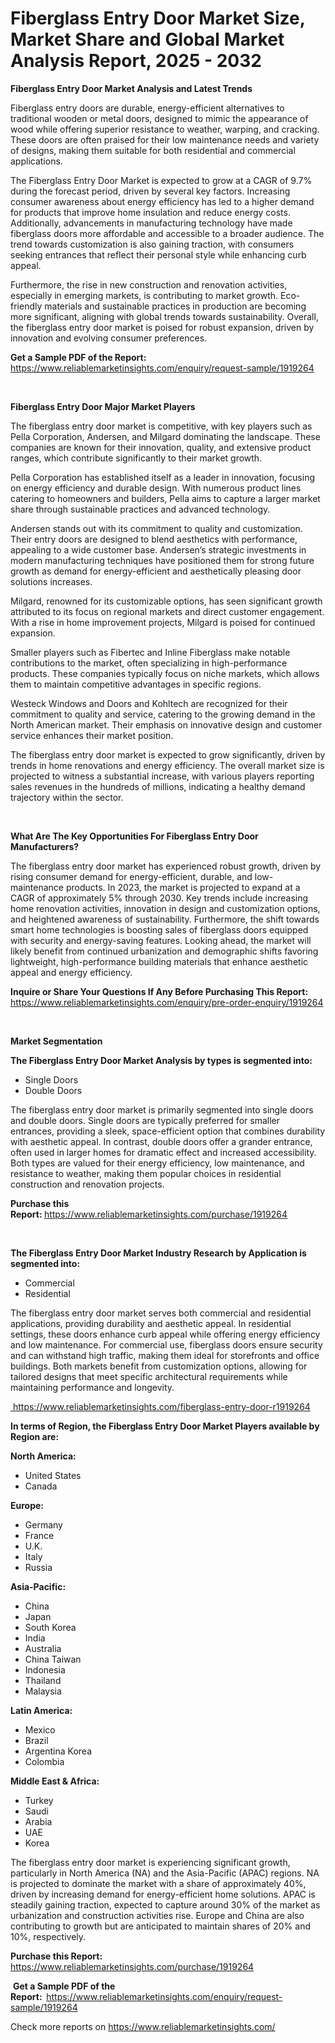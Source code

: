 <p><h1>Fiberglass Entry Door Market Size, Market Share and Global Market Analysis Report, 2025 - 2032</h1></p><p><strong>Fiberglass Entry Door Market Analysis and Latest Trends</strong></p>
<p><p>Fiberglass entry doors are durable, energy-efficient alternatives to traditional wooden or metal doors, designed to mimic the appearance of wood while offering superior resistance to weather, warping, and cracking. These doors are often praised for their low maintenance needs and variety of designs, making them suitable for both residential and commercial applications.</p><p>The Fiberglass Entry Door Market is expected to grow at a CAGR of 9.7% during the forecast period, driven by several key factors. Increasing consumer awareness about energy efficiency has led to a higher demand for products that improve home insulation and reduce energy costs. Additionally, advancements in manufacturing technology have made fiberglass doors more affordable and accessible to a broader audience. The trend towards customization is also gaining traction, with consumers seeking entrances that reflect their personal style while enhancing curb appeal.</p><p>Furthermore, the rise in new construction and renovation activities, especially in emerging markets, is contributing to market growth. Eco-friendly materials and sustainable practices in production are becoming more significant, aligning with global trends towards sustainability. Overall, the fiberglass entry door market is poised for robust expansion, driven by innovation and evolving consumer preferences.</p></p>
<p><strong>Get a Sample PDF of the Report:&nbsp;</strong> <a href="https://www.reliablemarketinsights.com/enquiry/request-sample/1919264?utm_campaign=1937&utm_medium=2&utm_source=Github&utm_content=ia&utm_term=08022025&utm_id=fiberglass-entry-door">https://www.reliablemarketinsights.com/enquiry/request-sample/1919264</a></p>
<p>&nbsp;</p>
<p><strong>Fiberglass Entry Door Major Market Players</strong></p>
<p><p>The fiberglass entry door market is competitive, with key players such as Pella Corporation, Andersen, and Milgard dominating the landscape. These companies are known for their innovation, quality, and extensive product ranges, which contribute significantly to their market growth.</p><p>Pella Corporation has established itself as a leader in innovation, focusing on energy efficiency and durable design. With numerous product lines catering to homeowners and builders, Pella aims to capture a larger market share through sustainable practices and advanced technology.</p><p>Andersen stands out with its commitment to quality and customization. Their entry doors are designed to blend aesthetics with performance, appealing to a wide customer base. Andersen’s strategic investments in modern manufacturing techniques have positioned them for strong future growth as demand for energy-efficient and aesthetically pleasing door solutions increases.</p><p>Milgard, renowned for its customizable options, has seen significant growth attributed to its focus on regional markets and direct customer engagement. With a rise in home improvement projects, Milgard is poised for continued expansion.</p><p>Smaller players such as Fibertec and Inline Fiberglass make notable contributions to the market, often specializing in high-performance products. These companies typically focus on niche markets, which allows them to maintain competitive advantages in specific regions.</p><p>Westeck Windows and Doors and Kohltech are recognized for their commitment to quality and service, catering to the growing demand in the North American market. Their emphasis on innovative design and customer service enhances their market position.</p><p>The fiberglass entry door market is expected to grow significantly, driven by trends in home renovations and energy efficiency. The overall market size is projected to witness a substantial increase, with various players reporting sales revenues in the hundreds of millions, indicating a healthy demand trajectory within the sector.</p></p>
<p>&nbsp;</p>
<p><strong>What Are The Key Opportunities For Fiberglass Entry Door Manufacturers?</strong></p>
<p><p>The fiberglass entry door market has experienced robust growth, driven by rising consumer demand for energy-efficient, durable, and low-maintenance products. In 2023, the market is projected to expand at a CAGR of approximately 5% through 2030. Key trends include increasing home renovation activities, innovation in design and customization options, and heightened awareness of sustainability. Furthermore, the shift towards smart home technologies is boosting sales of fiberglass doors equipped with security and energy-saving features. Looking ahead, the market will likely benefit from continued urbanization and demographic shifts favoring lightweight, high-performance building materials that enhance aesthetic appeal and energy efficiency.</p></p>
<p><strong>Inquire or Share Your Questions If Any Before Purchasing This Report:</strong> <a href="https://www.reliablemarketinsights.com/enquiry/pre-order-enquiry/1919264?utm_campaign=1937&utm_medium=2&utm_source=Github&utm_content=ia&utm_term=08022025&utm_id=fiberglass-entry-door">https://www.reliablemarketinsights.com/enquiry/pre-order-enquiry/1919264</a></p>
<p>&nbsp;</p>
<p><strong>Market Segmentation</strong></p>
<p><strong>The Fiberglass Entry Door Market Analysis by types is segmented into:</strong></p>
<p><ul><li>Single Doors</li><li>Double Doors</li></ul></p>
<p><p>The fiberglass entry door market is primarily segmented into single doors and double doors. Single doors are typically preferred for smaller entrances, providing a sleek, space-efficient option that combines durability with aesthetic appeal. In contrast, double doors offer a grander entrance, often used in larger homes for dramatic effect and increased accessibility. Both types are valued for their energy efficiency, low maintenance, and resistance to weather, making them popular choices in residential construction and renovation projects.</p></p>
<p><strong>Purchase this Report:&nbsp;</strong><a href="https://www.reliablemarketinsights.com/purchase/1919264?utm_campaign=1937&utm_medium=2&utm_source=Github&utm_content=ia&utm_term=08022025&utm_id=fiberglass-entry-door">https://www.reliablemarketinsights.com/purchase/1919264</a></p>
<p>&nbsp;</p>
<p><strong>The Fiberglass Entry Door Market Industry Research by Application is segmented into:</strong></p>
<p><ul><li>Commercial</li><li>Residential</li></ul></p>
<p><p>The fiberglass entry door market serves both commercial and residential applications, providing durability and aesthetic appeal. In residential settings, these doors enhance curb appeal while offering energy efficiency and low maintenance. For commercial use, fiberglass doors ensure security and can withstand high traffic, making them ideal for storefronts and office buildings. Both markets benefit from customization options, allowing for tailored designs that meet specific architectural requirements while maintaining performance and longevity.</p></p>
<p><a href="https://www.reliablemarketinsights.com/fiberglass-entry-door-r1919264?utm_campaign=1937&utm_medium=2&utm_source=Github&utm_content=ia&utm_term=08022025&utm_id=fiberglass-entry-door">&nbsp;https://www.reliablemarketinsights.com/fiberglass-entry-door-r1919264</a></p>
<p><strong>In terms of Region, the Fiberglass Entry Door Market Players available by Region are:</strong></p>
<p>
    <p> <strong> North America: </strong>
        <ul>
            <li>United States</li>
            <li>Canada</li>
        </ul>
        </p> 
    <p> <strong> Europe: </strong>
        <ul>
            <li>Germany</li>
            <li>France</li>
            <li>U.K.</li>
            <li>Italy</li>
            <li>Russia</li>
        </ul>
        </p> 
    <p> <strong> Asia-Pacific: </strong>
        <ul>
            <li>China</li>
            <li>Japan</li>
            <li>South Korea</li>
            <li>India</li>
            <li>Australia</li>
            <li>China Taiwan</li>
            <li>Indonesia</li>
            <li>Thailand</li>
            <li>Malaysia</li>
        </ul>
        </p> 
    <p> <strong> Latin America: </strong>
        <ul>
            <li>Mexico</li>
            <li>Brazil</li>
            <li>Argentina Korea</li>
            <li>Colombia</li>
        </ul>
        </p> 
    <p> <strong> Middle East & Africa: </strong>
        <ul>
            <li>Turkey</li>
            <li>Saudi</li>
            <li>Arabia</li>
            <li>UAE</li>
            <li>Korea</li>
        </ul>
    </p>
    </p>
<p><p>The fiberglass entry door market is experiencing significant growth, particularly in North America (NA) and the Asia-Pacific (APAC) regions. NA is projected to dominate the market with a share of approximately 40%, driven by increasing demand for energy-efficient home solutions. APAC is steadily gaining traction, expected to capture around 30% of the market as urbanization and construction activities rise. Europe and China are also contributing to growth but are anticipated to maintain shares of 20% and 10%, respectively.</p></p>
<p><strong>Purchase this Report: </strong><a href="https://www.reliablemarketinsights.com/purchase/1919264?utm_campaign=1937&utm_medium=2&utm_source=Github&utm_content=ia&utm_term=08022025&utm_id=fiberglass-entry-door">https://www.reliablemarketinsights.com/purchase/1919264</a></p>
<p>&nbsp;<strong>Get a Sample PDF of the Report:&nbsp;&nbsp;</strong><a href="https://www.reliablemarketinsights.com/enquiry/request-sample/1919264?utm_campaign=1937&utm_medium=2&utm_source=Github&utm_content=ia&utm_term=08022025&utm_id=fiberglass-entry-door">https://www.reliablemarketinsights.com/enquiry/request-sample/1919264</a></p>
<p><strong></strong></p>
<p>Check more reports on <a href="https://www.reliablemarketinsights.com/?utm_campaign=1937&utm_medium=2&utm_source=Github&utm_content=ia&utm_term=08022025&utm_id=fiberglass-entry-door">https://www.reliablemarketinsights.com/</a></p>